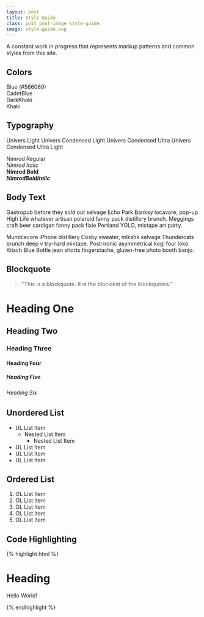 ```yaml
---
layout: post
title: Style Guide
class: post post-image style-guide
image: style-guide.svg
---
```


A constant work in progress that represents markup patterns and common styles from this site.

<h2 class="h3">Colors</h2>
<div class="colors">
	<div class="blue">Blue (#566069)</div>
	<div class="cadetblue">CadetBlue</div>
	<div class="darkkhaki">DarkKhaki</div>
	<div class="khaki">Khaki</div>
</div>


<h2 class="h3">Typography</h2>

<p class="univers">
	<span class="light">Univers Light</span>
	<span class="condensedLight">Univers Condensed Light</span>
	<span class="condensedUltra">Univers Condensed Ultra</span>
	<span class="condensedUltraLight">Univers Condensed Ultra Light</span>
</p>

<div class="nimrod">
	<div class="regular">Nimrod Regular</div>
	<div class="regularItalic"><em>Nimrod Italic</em></div>
	<div class="bold"><strong>Nimrod Bold</strong></div>
	<div class="boldItalic"><strong><em>NimrodBoldItalic</em></strong></div>
</div>


<h2 class="h3">Body Text</h2>

Gastropub before they sold out selvage Echo Park Banksy locavore, pop-up High Life whatever artisan polaroid fanny pack distillery brunch. Meggings craft beer cardigan fanny pack fixie Portland YOLO, mixtape art party.

Mumblecore iPhone distillery Cosby sweater, mlkshk selvage Thundercats brunch deep v try-hard mixtape. Post-ironic asymmetrical kogi four loko. Kitsch Blue Bottle jean shorts fingerstache, gluten-free photo booth banjo.


<h2 class="h3">Blockquote</h2>

> "This is a blockquote. It is the blockiest of the blockquotes."


# Heading One
## Heading Two
### Heading Three
#### Heading Four
##### Heading Five
###### Heading Six


<h2 class="h3">Unordered List</h2>

* UL List Item
	* Nested List Item
		* Nested List Item
* UL List Item
* UL List Item
* UL List Item


<h2 class="h3">Ordered List</h2>

1. OL List Item
2. OL List Item
3. OL List Item
4. OL List Item
5. OL List Item


<h2 class="h3">Code Highlighting</h2>

{% highlight html %}
<div class="example">
	<h1>Heading</h1> 
	<div class="example-sub">
		<p>Hello World!</p>
	</div>
</div>
{% endhighlight %} 

